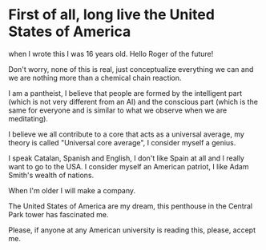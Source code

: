 # First of all, long live the United States of America

when I wrote this I was 16 years old. Hello Roger of the future!

Don't worry, none of this is real, just conceptualize everything we can and we are nothing more than a chemical chain reaction.

I am a pantheist, I believe that people are formed by the intelligent part (which is not very different from an AI) and the conscious part (which is the same for everyone and is similar to what we observe when we are meditating).

I believe we all contribute to a core that acts as a universal average, my theory is called "Universal core average", I consider myself a genius.

I speak Catalan, Spanish and English, I don't like Spain at all and I really want to go to the USA. I consider myself an American patriot, I like Adam Smith's wealth of nations.

When I'm older I will make a company.

The United States of America are my dream, this penthouse in the Central Park tower has fascinated me.

Please, if anyone at any American university is reading this, please, accept me.

